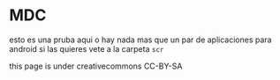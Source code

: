 # MDC
esto es una pruba
aqui o hay nada mas que un par de aplicaciones para android si las quieres vete a la carpeta `scr`

this page is under creativecommons CC-BY-SA
